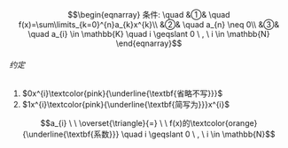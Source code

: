 $$\begin{eqnarray}
条件: \quad
&①& \quad f(x)=\sum\limits_{k=0}^{n}a_{k}x^{k}\\
&②& \quad a_{n} \neq 0\\
&③& \quad a_{i} \in \mathbb{K} \quad i  \geqslant 0 \ , \ i \in \mathbb{N}
\end{eqnarray}$$
###### 约定

1. $0x^{i}\textcolor{pink}{\underline{\textbf{省略不写}}}$
2. $1x^{i}\textcolor{pink}{\underline{\textbf{简写为}}}x^{i}$



$$a_{i}  \ \  \overset{\triangle}{=} \ \ f(x)的\textcolor{orange}{\underline{\textbf{系数}}} \quad i  \geqslant 0 \ , \ i \in \mathbb{N}$$